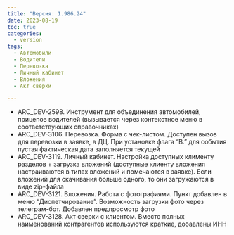 ```yaml
---
title: "Версия: 1.986.24"
date: 2023-08-19
toc: true
categories:
  - version
tags:
  - Автомобили
  - Водители
  - Перевозка
  - Личный кабинет
  - Вложения
  - Акт сверки

---
```


-   ARC_DEV-2598. Инструмент для объединения автомобилей, прицепов водителей (вызывается через контекстное меню в соответствующих справочниках)
-   ARC_DEV-3106. Перевозка. Форма с чек-листом. Доступен вызов для перевозки в заявке, в ДЦ. При установке флага “В.” для события пустая фактическая дата заполняется текущей
-   ARC_DEV-3119. Личный кабинет. Настройка доступных клименту разделов + загрузка вложений (доступные клиенту вложения настраиваются в типах вложений и помечаются в заявке). Если вложений для скачивания больше одного, то они загружаются в виде zip-файла
-   ARC_DEV-3121. Вложения. Работа с фотографиями. Пункт добавлен в меню “Диспетчирование”. Возможность загрузки фото через телеграм-бот. Добавлен предпросмотр фото
-   ARC_DEV-3128. Акт сверки с клиентом. Вместо полных наименований контрагентов  используются краткие, добавлены ИНН
